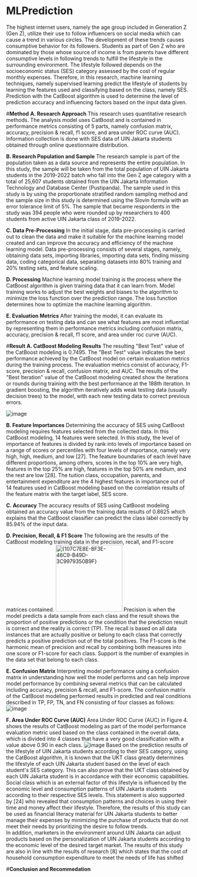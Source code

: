 # MLPrediction
The highest internet users, namely the age group included in Generation Z (Gen Z), utilize their use to follow influencers on social media which can cause a trend in various circles. The development of these trends causes consumptive behavior for its followers. Students as part of Gen Z who are dominated by those whose source of income is from parents have different consumptive levels in following trends to fulfill the lifestyle in the surrounding environment. The lifestyle followed depends on the socioeconomic status (SES) category assessed by the cost of regular monthly expenses. Therefore, in this research, machine learning techniques, namely supervised learning predict the lifestyle of students by learning the features used and classifying based on the class, namely SES. Prediction with the CatBoost algorithm is used to determine the level of prediction accuracy and influencing factors based on the input data given.

#**Method**
**A.	Research Approach**
This research uses quantitative research methods. The analysis model uses CatBoost and is contained in performance metrics consisting of 5 parts, namely confusion matrix, accuracy, precision & recall, f1 score, and area under ROC curve (AUC). Information collection is done with SES data of UIN Jakarta students obtained through online questionnaire distribution.  

**B.	Research Population and Sample**
The research sample is part of the population taken as a data source and represents the entire population. In this study, the sample will be taken from the total population of UIN Jakarta students in the 2019-2022 batch who fall into the Gen Z age category with a total of 25,607 students obtained from the UIN Jakarta Information Technology and Database Center (Pustipanda). The sample used in this study is by using the proportionate stratified random sampling method and the sample size in this study is determined using the Slovin formula with an error tolerance limit of 5%. The sample that became respondents in the study was 394 people who were rounded up by researchers to 400 students from active UIN Jakarta class of 2019-2022.  

**C.	Data Pre-Processing**
In the initial stage, data pre-processing is carried out to clean the data and make it suitable for the machine learning model created and can improve the accuracy and efficiency of the machine learning model. Data pre-processing consists of several stages, namely, obtaining data sets, importing libraries, importing data sets, finding missing data, coding categorical data, separating datasets into 80% training and 20% testing sets, and feature scaling.

**D.	Processing**
Machine learning model training is the process where the CatBoost algorithm is given training data that it can learn from. Model training works to adjust the best weights and biases to the algorithm to minimize the loss function over the prediction range. The loss function determines how to optimize the machine learning algorithm. 

**E.	Evaluation Metrics**
After training the model, it can evaluate its performance on testing data and can see what features are most influential by representing them in performance metrics including confusion matrix, accuracy, precision & recall, f1 score, and area under roc curve (AUC).  

#**Result**
**A.	CatBoost Modeling Results**
  The resulting "Best Test" value of the CatBoost modeling is 0.7495. The "Best Test" value indicates the best performance achieved by the CatBoost model on certain evaluation metrics during the training process. The evaluation metrics consist of accuracy, F1-score, precision & recall, confusion matrix, and AUC. 
The results of the "Best Iteration" value of the CatBoost modeling created show the iterations or rounds during training with the best performance at the 188th iteration. In gradient boosting, the algorithm iteratively adds weak testing data (usually decision trees) to the model, with each new testing data to correct previous errors.  
 
![image](https://github.com/user-attachments/assets/fafec1dd-3d3a-4642-b42f-2488ed10f007)

**B.	Feature Importances**
Determining the accuracy of SES using CatBoost modeling requires features selected from the collected data. In this CatBoost modeling, 14 features were selected.   In this study, the level of importance of features is divided by rank into levels of importance based on a range of scores or percentiles with four levels of importance, namely very high, high, medium, and low [27]. The feature boundaries of each level have different proportions, among others, scores in the top 10% are very high, features in the top 25% are high, features in the top 50% are medium, and the rest are low [28]. The tuition class, occupation, parents, and entertainment expenditure are the 4 highest features in importance out of 14 features used in CatBoost modeling based on the correlation results of the feature matrix with the target label, SES score. 

**C.	Accuracy**
The accuracy results of SES using CatBoost modeling obtained an accuracy value from the training data results of 0.8625 which explains that the CatBoost classifier can predict the class label correctly by 85.94% of the input data.  

**D.	Precision, Recall, & F1 Score**
The following are the results of the CatBoost modeling training data in the precision, recall, and F1-score matrices contained.
<img width="181" alt="{107C7E8E-8F3E-46C9-B49D-3C9979350B9F}" src="https://github.com/user-attachments/assets/fb5fb50b-2762-4ada-b12a-664e91992ab3">
Precision is when the model predicts a data sample from each class and the result shows the proportion of positive predictions or the condition that the prediction result is correct and the reality is correct (TP). The recall is based on all data instances that are actually positive or belong to each class that correctly predicts a positive prediction out of the total positives. The F1-score is the harmonic mean of precision and recall by combining both measures into one score or F1-score for each class. Support is the number of examples in the data set that belong to each class. 

**E.	Confusion Matrix**
Interpreting model performance using a confusion matrix in understanding how well the model performs and can help improve model performance by combining several metrics that can be calculated including accuracy, precision & recall, and F1-score. The confusion matrix of the CatBoost modeling performed results in predicted and real conditions described in TP, FP, TN, and FN consisting of four classes as follows:
![image](https://github.com/user-attachments/assets/4cb4ad76-2cd2-48e4-8ed4-7adaf0c0bc3d)

**F.	Area Under ROC Curve (AUC)**
Area Under ROC Curve (AUC) in Figure 4. shows the results of CatBoost modeling as part of the model performance evaluation metric used based on the class contained in the overall data, which is divided into 4 classes that have a very good classification with a value above 0.90 in each class.
![image](https://github.com/user-attachments/assets/93165e7d-3c60-466e-aff0-10b1f64a887a)
Based on the prediction results of the lifestyle of UIN Jakarta students according to their SES category, using the CatBoost algorithm, it is known that the UKT class greatly determines the lifestyle of each UIN Jakarta student based on the level of each student's SES category. This can also prove that the UKT class obtained by each UIN Jakarta student is in accordance with their economic capabilities.  
Social class which is an external factor of this lifestyle is influenced by the economic level and consumption patterns of UIN Jakarta students according to their respective SES levels. This statement is also supported by [24] who revealed that consumption patterns and choices in using their time and money affect their lifestyle. Therefore, the results of this study can be used as financial literacy material for UIN Jakarta students to better manage their expenses by minimizing the purchase of products that do not meet their needs by prioritizing the desire to follow trends.  
In addition, marketers in the environment around UIN Jakarta can adjust products based on the personalization of UIN Jakarta students according to the economic level of the desired target market. The results of this study are also in line with the results of research [8] which states that the cost of household consumption expenditure to meet the needs of life has shifted 

#**Conclusion and Recommedation**

